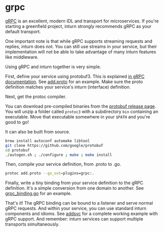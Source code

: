 # grpc

[gRPC](http://www.grpc.io/) is an excellent, modern IDL and transport for
microservices. If you're starting a greenfield project, inturn strongly
recommends gRPC as your default transport.

One important note is that while gRPC supports streaming requests and replies,
inturn does not. You can still use streams in your service, but their
implementation will not be able to take advantage of many inturn features like middleware.

Using gRPC and inturn together is very simple.

First, define your service using protobuf3. This is explained
[in gRPC documentation](http://www.grpc.io/docs/#defining-a-service).
See
[add.proto](https://github.com/inturn/kit/blob/ec8b02591ee873433565a1ae9d317353412d1d27/examples/addsvc/pb/add.proto)
for an example. Make sure the proto definition matches your service's inturn
(interface) definition.

Next, get the protoc compiler.

You can download pre-compiled binaries from the
[protobuf release page](https://github.com/google/protobuf/releases).
You will unzip a folder called `protoc3` with a subdirectory `bin` containing
an executable. Move that executable somewhere in your `$PATH` and you're good
to go!

It can also be built from source.

```sh
brew install autoconf automake libtool
git clone https://github.com/google/protobuf
cd protobuf
./autogen.sh ; ./configure ; make ; make install
```

Then, compile your service definition, from .proto to .go.

```sh
protoc add.proto --go_out=plugins=grpc:.
```

Finally, write a tiny binding from your service definition to the gRPC
definition. It's a simple conversion from one domain to another.
See
[grpc_binding.go](https://github.com/inturn/kit/blob/ec8b02591ee873433565a1ae9d317353412d1d27/examples/addsvc/grpc_binding.go)
for an example.

That's it!
The gRPC binding can be bound to a listener and serve normal gRPC requests.
And within your service, you can use standard inturn components and idioms.
See [addsvc](https://github.com/inturn/kit/tree/master/examples/addsvc) for
a complete working example with gRPC support. And remember: inturn services
can support multiple transports simultaneously.

